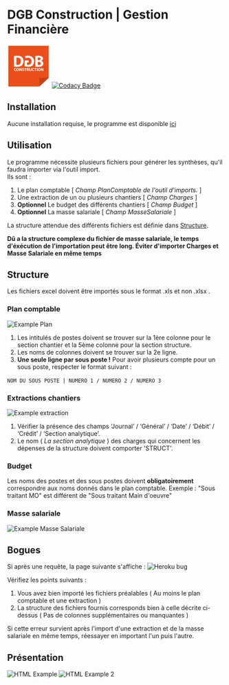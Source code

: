 # DGB Construction | Gestion Financière

![DGB LOGO](https://github.com/vidanm/DGB-Gestion/blob/master/images/DGB.jpeg)
[![Codacy Badge](https://app.codacy.com/project/badge/Grade/0d9c8b09c33b40bb8db12b0d60a397c9)](https://www.codacy.com?utm_source=github.com&amp;utm_medium=referral&amp;utm_content=vidanm/DGB_Gesfin&amp;utm_campaign=Badge_Grade)

## Installation

Aucune installation requise, le programme est disponible [ici](https://dgb-gestionfinanciere.herokuapp.com/)


## Utilisation

Le programme nécessite plusieurs fichiers pour générer les synthèses, qu'il faudra importer via l'outil import.   
Ils sont :
1. Le plan comptable [ *Champ PlanComptable de l'outil d'imports.* ]
2. Une extraction de un ou plusieurs chantiers [ *Champ Charges* ]
3. **Optionnel** Le budget des différents chantiers [ *Champ Budget* ]
4. **Optionnel** La masse salariale [ *Champ MasseSalariale* ]

La structure attendue des différents fichiers est définie dans [Structure](##Structure).

**Dû a la structure complexe du fichier de masse salariale, le temps d'éxécution de l'importation peut être long.
Éviter d'importer Charges et Masse Salariale en même temps**

## Structure

Les fichiers excel doivent être importés sous le format .xls et non .xlsx .

### Plan comptable
![Example Plan](https://i.ibb.co/MsZhghm/screenshot.png)
1.  Les intitulés de postes doivent se trouver sur la 1ère colonne pour le section chantier et la 5ème colonne pour la section structure.
2.  Les noms de colonnes doivent se trouver sur la 2e ligne.
3.  **Une seule ligne par sous poste !** Pour avoir plusieurs compte pour un sous poste, respecter le format suivant :

`NOM DU SOUS POSTE | NUMERO 1 / NUMERO 2 / NUMERO 3`

### Extractions chantiers
![Example extraction](https://i.ibb.co/1Jm39y7/screenshot.png)
1.  Vérifier la présence des champs ‘Journal’ / ‘Général’ / ‘Date’ / ‘Débit’ / ‘Crédit’ / ‘Section analytique’.
2.  Le nom ( *La section analytique* ) des charges qui concernent les dépenses de la structure doivent comporter 'STRUCT'.

### Budget
Les noms des postes et des sous postes doivent **obligatoirement** correspondre aux noms donnés dans le plan
comptable. Exemple : "Sous traitant MO" est différent de "Sous traitant Main d'oeuvre"

### Masse salariale
![Example Masse Salariale](https://i.ibb.co/6Y1ZDtx/screenshot.png)

## Bogues
Si après une requête, la page suivante s'affiche :
![Heroku bug](https://i.ibb.co/TK2Bpz0/screenshot.png)

Vérifiez les points suivants :
1. Vous avez bien importé les fichiers préalables ( Au moins le plan comptable et une extraction )
2. La structure des fichiers fournis corresponds bien à celle décrite ci-dessus ( Pas de colonnes supplémentaires ou manquantes )

Si cette erreur survient après l'import d'une extraction et de la masse salariale en même temps, réessayer en important l'un puis l'autre.


## Présentation

![HTML Example](https://github.com/vidanm/DGB_Gesfin/blob/master/images/Capture%20d%E2%80%99%C3%A9cran%20de%202021-01-29%2015-53-25.png)
![HTML Example 2](https://github.com/vidanm/DGB_Gesfin/blob/master/images/Capture%20d%E2%80%99%C3%A9cran%20de%202021-01-29%2015-52-55.png)
